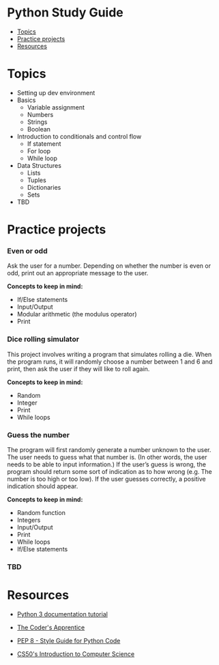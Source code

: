 # Python Study Guide
* [Topics](#topics)
* [Practice projects](#practice-projects)
* [Resources](#resources)

# Topics
* Setting up dev environment
* Basics
    - Variable assignment
    - Numbers
    - Strings
    - Boolean
* Introduction to conditionals and control flow
    - If statement
    - For loop
    - While loop
* Data Structures
    - Lists
    - Tuples
    - Dictionaries
    - Sets
* TBD

# Practice projects
### Even or odd
Ask the user for a number. Depending on whether the number is even or odd, print out an appropriate message to the user.

**Concepts to keep in mind:**
* If/Else statements
* Input/Output
* Modular arithmetic (the modulus operator)
* Print

### Dice rolling simulator
This project involves writing a program that simulates rolling a die. When the program runs, it will randomly choose a number between 1 and 6 and print, then ask the user if they will like to roll again.

**Concepts to keep in mind:**
* Random
* Integer
* Print
* While loops

### Guess the number
The program will first randomly generate a number unknown to the user. The user needs to guess what that number is. (In other words, the user needs to be able to input information.) If the user’s guess is wrong, the program should return some sort of indication as to how wrong (e.g. The number is too high or too low). If the user guesses correctly, a positive indication should appear.

**Concepts to keep in mind:**
* Random function
* Integers
* Input/Output
* Print
* While loops
* If/Else statements

### TBD

# Resources
* [Python 3 documentation tutorial](https://docs.python.org/3/tutorial/)

* [The Coder's Apprentice](http://www.spronck.net/pythonbook/index.xhtml)

* [PEP 8 - Style Guide for Python Code](https://www.python.org/dev/peps/pep-0008/)

* [CS50's Introduction to Computer Science](https://www.edx.org/course/cs50s-introduction-to-computer-science)
